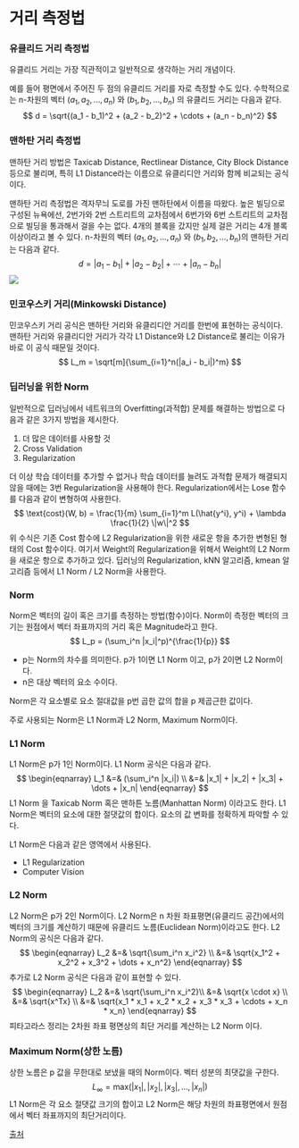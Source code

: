 # 거리 측정법

### 유클리드 거리 측정법

유클리드 거리는 가장 직관적이고 일반적으로 생각하는 거리 개념이다.

예를 들어 평면에서 주어진 두 점의 유클리드 거리를 자로 측정할 수도 있다. 수학적으로는 n-차원의 벡터 $(a_1, a_2, \dots, a_n)$ 와 $(b_1, b_2, \dots, b_n)$ 의 유클리드 거리는 다음과 같다.
$$
d = \sqrt{(a_1 - b_1)^2 + (a_2 - b_2)^2 + \cdots + (a_n - b_n)^2}
$$


### 맨하탄 거리 측정법

맨하탄 거리 방법은 Taxicab Distance, Rectlinear Distance, City Block Distance 등으로 불리며, 특히 L1 Distance라는 이름으로 유클리디안 거리와 함께 비교되는 공식이다.

맨하탄 거리 측정법은 격자무늬 도로를 가진 맨하탄에서 이름을 따왔다. 높은  빌딩으로 구성된 뉴욕에선, 2번가와 2번 스트리트의 교차점에서 6번가와 6번 스트리트의 교차점으로 빌딩을 통과해서 걸을 수는 없다. 4개의 블록을 갔지만 실제 걸은 거리는 4개 블록 이상이라고 볼 수 있다. n-차원의 벡터 $(a_1, a_2, \dots, a_n)$ 와 $(b_1, b_2, \dots, b_n)​$ 의 맨하탄 거리는 다음과 같다.
$$
d = |a_1 - b_1| + |a_2 - b_2| + \cdots + |a_n - b_n|
$$
![](https://user-images.githubusercontent.com/17154958/51818575-d6b3c580-2312-11e9-9799-f7fc1ca29609.png)

### 민코우스키 거리(Minkowski Distance)

민코우스키 거리 공식은 맨하탄 거리와 유클리디안 거리를 한번에 표현하는 공식이다. 맨하탄 거리와 유클리디안 거리가 각각 L1 Distance와 L2 Distance로 불리는 이유가 바로 이 공식 때문일 것이다.
$$
L_m = \sqrt[m]{\sum_{i=1}^n(|a_i - b_i|)^m}
$$


### 딥러닝을 위한 Norm

일반적으로 딥러닝에서 네트워크의 Overfitting(과적합) 문제를 해결하는 방법으로 다음과 같은 3가지 방법을 제시한다.

1. 더 많은 데이터를 사용할 것
2. Cross Validation
3. Regularization

더 이상 학습 데이터를 추가할 수 없거나 학습 데이터를 늘려도 과적합 문제가 해결되지 않을 때에는 3번 Regularization을 사용해야 한다. Regularization에서는 Lose 함수를 다음과 같이 변형하여 사용한다. 
$$
\text{cost}(W, b) = \frac{1}{m} \sum_{i=1}^m L(\hat{y^i}, y^i) + \lambda \frac{1}{2} \|w\|^2
$$
위 수식은 기존 Cost 함수에 L2 Regularization을 위한 새로운 항을 추가한 변형된 형태의 Cost 함수이다. 여기서 Weight의 Regularization을 위해서 Weight의 L2 Norm을 새로운 항으로 추가하고 있다. 딥러닝의 Regularization, kNN 알고리즘, kmean 알고리즘 등에서 L1 Norm / L2 Norm을 사용한다.



### Norm

Norm은 벡터의 길이 혹은 크기를 측정하는 방법(함수)이다. Norm이 측정한 벡터의 크기는 원점에서 벡터 좌표까지의 거리 혹은 Magnitude라고 한다.
$$
L_p = (\sum_i^n |x_i|^p)^{\frac{1}{p}}
$$

- p는 Norm의 차수를 의미한다. p가 1이면 L1 Norm 이고, p가 2이면 L2 Norm이다.
- n은 대상 벡터의 요소 수이다.

Norm은 각 요소별로 요소 절대값을 p번 곱한 값의 합을 p 제곱근한 값이다.

주로 사용되는 Norm은 L1 Norm과 L2 Norm, Maximum Norm이다.



### L1 Norm

L1 Norm은 p가 1인 Norm이다. L1 Norm 공식은 다음과 같다.
$$
\begin{eqnarray}
L_1 &=& (\sum_i^n |x_i|) \\
&=& |x_1| + |x_2| + |x_3| + \dots + |x_n|
\end{eqnarray}
$$
L1 Norm 을 Taxicab Norm 혹은 맨하튼 노름(Manhattan Norm) 이라고도 한다. L1 Norm은 벡터의 요소에 대한 절댓값의 합이다. 요소의 값 변화를 정확하게 파악할 수 있다.

L1 Norm은 다음과 같은 영역에서 사용된다.

- L1 Regularization
- Computer Vision



### L2 Norm

L2 Norm은 p가 2인 Norm이다. L2 Norm은 n 차원 좌표평면(유클리드 공간)에서의 벡터의 크기를 계산하기 때문에 유클리드 노름(Euclidean Norm)이라고도 한다. L2 Norm의 공식은 다음과 같다.
$$
\begin{eqnarray}
L_2 &=& \sqrt{\sum_i^n x_i^2} \\
&=& \sqrt{x_1^2 + x_2^2 + x_3^2 + \dots + x_n^2}
\end{eqnarray}
$$
추가로 L2 Norm 공식은 다음과 같이 표현할 수 있다.
$$
\begin{eqnarray}
L_2 &=& \sqrt{\sum_i^n x_i^2}\\
&=& \sqrt{x \cdot x} \\
&=& \sqrt{x^Tx} \\ 
&=& \sqrt{x_1 * x_1 + x_2 * x_2 + x_3 * x_3 + \cdots + x_n * x_n}
\end{eqnarray}
$$
피타고라스 정리는 2차원 좌표 평면상의 최단 거리를 계산하는 L2 Norm 이다.



### Maximum Norm(상한 노름)

상한 노름은 p 값을 무한대로 보냈을 때의 Norm이다. 벡터 성분의 최댓값을 구한다.
$$
L_\infty = \text{max}(|x_1|, |x_2|, |x_3|, \dots, |x_n|)
$$
L1 Norm은 각 요소 절댓값 크기의 합이고 L2 Norm은 해당 차원의 좌표평면에서 원점에서 벡터 좌표까지의 최단거리이다.

[출처](http://taewan.kim/post/norm/)